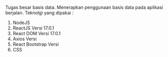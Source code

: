 Tugas besar basis data.
Menerapkan penggunaan basis data pada aplikasi berjalan.
Teknolgi yang dipakai :
1. NodeJS
2. ReactJS Versi 17.0.1
3. React DOM Versi 17.0.1
4. Axios Versi
5. React Bootstrap Versi
6. CSS

